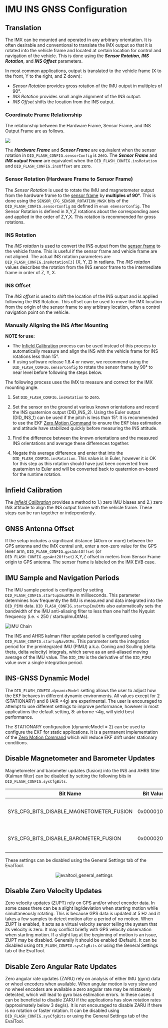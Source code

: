 # IMU INS GNSS Configuration

## Translation

The IMX can be mounted and operated in any arbitrary orientation.  It is often desirable and conventional to translate the IMX output so that it is rotated into the vehicle frame and located at certain location for control and navigation of the vehicle.  This is done using the ***Sensor Rotation***, ***INS Rotation***, and ***INS Offset*** parameters.  

In most common applications, output is translated to the vehicle frame (X to the front, Y to the right, and Z down): 

- *Sensor Rotation* provides gross rotation of the IMU output in multiples of 90°.
- *INS Rotation* provides small angle alignment of the INS output.   
- *INS Offset* shifts the location from the INS output.

### Coordinate Frame Relationship

The relationship between the Hardware Frame, Sensor Frame, and INS Output Frame are as follows.  

![](../images/coordinate_frame_relationship.svg)

The ***Hardware Frame*** and ***Sensor Frame*** are equivalent when the sensor rotation in `DID_FLASH_CONFIG.sensorConfig` is zero.  The ***Sensor Frame*** and ***INS output Frame*** are equivalent when the `DID_FLASH_CONFIG.insRotation` and `DID_FLASH_CONFIG.insOffset` are zero.  

### Sensor Rotation (Hardware Frame to Sensor Frame)

The *Sensor Rotation* is used to rotate the IMU and magnetometer output from the hardware frame to the [sensor frame](../../reference/coordinate_frames/#sensor-frame) by **multiples of 90°**.  This is done using the `SENSOR_CFG_SENSOR_ROTATION_MASK` bits of the `DID_FLASH_CONFIG.sensorConfig` as defined in `enum eSensorConfig`.  The Sensor Rotation is defined in X,Y,Z rotations about the corresponding axes and applied in the order of Z,Y,X.  This rotation is recommended for gross rotations.   

### INS Rotation

The *INS rotation* is used to convert the INS output from the [sensor frame](../../reference/coordinate_frames/#sensor-frame) to the vehicle frame.  This is useful if the sensor frame and vehicle frame are not aligned.  The actual INS rotation parameters are `DID_FLASH_CONFIG.insRotation[3]` (X, Y, Z) in radians.  The *INS rotation* values describes the rotation from the INS sensor frame to the intermediate frame in order of Z, Y, X.     

### INS Offset

The *INS offset* is used to shift the location of the INS output and is applied following the INS Rotation.  This offset can be used to move the IMX location from the origin of the sensor frame to any arbitrary location, often a control navigation point on the vehicle. 

### Manually Aligning the INS After Mounting  

**NOTE for use:** 

- The [Infield Calibration](../infield_calibration) process can be used instead of this process to automatically measure and align the INS with the vehicle frame for INS rotations less than 15°.
- If using software release 1.8.4 or newer, we recommend using the `DID_FLASH_CONFIG.sensorConfig` to rotate the sensor frame by 90° to near level before following the steps below.

The following process uses the IMX to measure and correct for the IMX mounting angle. 

1. Set `DID_FLASH_CONFIG.insRotation` to zero. 

2. Set the sensor on the ground at various known orientations and record the INS quaternion output (DID_INS_2).  Using the Euler output (DID_INS_1) can be used if the pitch is less than 15°.  It is recommended to use the EKF [Zero Motion Command](../zero_motion_command/#zero-motion-command) to ensure the EKF bias estimation and attitude have stabilized quickly before measuring the INS attitude.

3. Find the difference between the known orientations and the measured INS orientations and average these differences together.

4. Negate this average difference and enter that into the `DID_FLASH_CONFIG.insRotation`. This value is in Euler, however it is OK for this step as this rotation should have just been converted from quaternion to Euler and will be converted back to quaternion on-board for the runtime rotation.

## Infield Calibration

The [*Infield Calibration*](../infield_calibration) provides a method to 1.) zero IMU biases and 2.) zero INS attitude to align the INS output frame with the vehicle frame.  These steps can be run together or independently.

## GNSS Antenna Offset

If the setup includes a significant distance (40cm or more) between the GPS antenna and the IMX central unit, enter a non-zero value for the GPS lever arm, `DID_FLASH_CONFIG.gps1AntOffset` (or  `DID_FLASH_CONFIG.gpsAnt2Offset`) X,Y,Z offset in meters from Sensor Frame origin to GPS antenna.  The sensor frame is labeled on the IMX EVB case.

## IMU Sample and Navigation Periods

The IMU sample period is configured by setting `DID_FLASH_CONFIG.startupImuDtMs`  in milliseconds.  This parameter determines how frequently the IMU is measured and data integrated into the `DID_PIMU` data.  `DID_FLASH_CONFIG.startupImuDtMs` also automatically sets the bandwidth of the IMU anti-aliasing filter to less than one half the Nyquist frequency (i.e. < 250 / startupImuDtMs).  

![IMU Chain](../images/imu_chain.svg)

The INS and AHRS kalman filter update period is configured using `DID_FLASH_CONFIG.startupNavDtMs`.  This parameter sets the integration period for the preintegrated IMU (PIMU) a.k.a. Coning and Sculling (delta theta, delta velocity) integrals, which serve as an anti-aliased moving average of the IMU value.  The `DID_IMU`  is the derivative of the `DID_PIMU` value over a single integration period.

## INS-GNSS Dynamic Model
The `DID_FLASH_CONFIG.dynamicModel` setting allows the user to adjust how the EKF behaves in different dynamic environments. All values except for 2 (STATIONARY) and 8 (AIR <4g) are experimental. The user is encouraged to attempt to use different settings to improve performance, however in most applications
the default setting, 8: airborne <4g, will yield best performance.

The STATIONARY configuration (dynamicModel = 2) can be used to configure the EKF for static applications. It is a permanent implementation of the [Zero Motion Command](../application-config/zero_motion_command.md) which will reduce EKF drift under stationary conditions.

## Disable Magnetometer and Barometer Updates

Magnetometer and barometer updates (fusion) into the INS and AHRS filter (Kalman filter) can be disabled by setting the following bits in `DID_FLASH_CONFIG.sysCfgBits`.

| Bit Name                                 | Bit Value  | Description                          |
| ---------------------------------------- | ---------- | ------------------------------------ |
| SYS_CFG_BITS_DISABLE_MAGNETOMETER_FUSION | 0x00001000 | Disable magnetometer fusion into EKF |
| SYS_CFG_BITS_DISABLE_BAROMETER_FUSION    | 0x00002000 | Disable barometer fusion into EKF    |

These settings can be disabled using the General Settings tab of the EvalTool.

<center>

![evaltool_general_settings](../images/evaltool_general_settings2.png)

</center>

## Disable Zero Velocity Updates

Zero velocity updates (ZUPT) rely on GPS and/or wheel encoder data. In some cases there can be a slight lag/deviation when starting motion while simultaneously rotating. This is because GPS data is updated at 5 Hz and it takes a few samples to detect motion after a period of no motion. When ZUPT is enabled, it acts as a virtual velocity sensor telling the system that its velocity is zero. It may conflict briefly with GPS velocity observation when starting motion. If a slight lag at the beginning of motion is an issue, ZUPT may be disabled. Generally it should be enabled (Default). It can be disabled using `DID_FLASH_CONFIG.sysCfgBits` or using the General Settings tab of the EvalTool.

## Disable Zero Angular Rate Updates

Zero angular rate updates (ZARU) rely on analysis of either IMU (gyro) data or wheel encoders when available. When angular motion is very slow and no wheel encoders are available a zero angular rate may be mistakenly detected, which will lead to gyro bias estimation errors. In these cases it can be beneficial  to disable ZARU if the applications has slow rotation rates (approximately below 3 deg/s). It is not encouraged to disable ZARU if there is no rotation or faster rotation. It can be disabled using `DID_FLASH_CONFIG.sysCfgBits` or using the General Settings tab of the EvalTool.

